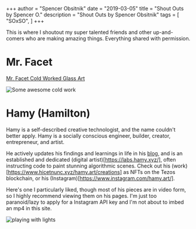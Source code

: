 +++
author = "Spencer Obsitnik"
date = "2019-03-05"
title = "Shout Outs by Spencer O."
description = "Shout Outs by Spencer Obsitnik"
tags = [
    "SOxSO",
]
+++

This is where I shoutout my super talented friends and other up-and-comers who are making amazing things.  Everything shared with permission.

# Mr. Facet
[Mr. Facet Cold Worked Glass Art](https://www.mrfacet.com/)

![Some awesome cold work](/images/coldwork.jpg)


# Hamy (Hamilton)
Hamy is a self-described creative technologist, and the name couldn't better apply.  Hamy is a socially conscious engineer, builder, creator, entrepreneur, and artist.

He actively updates his findings and learnings in life in his [blog](https://blog.hamy.xyz/), and is an established and dedicated (digital artist)[https://labs.hamy.xyz/], often instructing code to paint stunning algorithmic scenes.  Check out his (work)[https://www.hicetnunc.xyz/hamy.art/creations] as NFTs on the Tezos blockchain, or his (Instagram)[https://www.instagram.com/hamy.art/].

Here's one I particularly liked, though most of his pieces are in video form, so I highly recommend viewing them on his pages.  I'm just too paranoid/lazy to apply for a Instagram API key and I'm not about to imbed an mp4 in this site.

![playing with lights](/images/monolith.PNG)